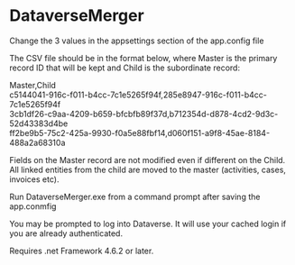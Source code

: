 # DataverseMerger

Change the 3 values in the appsettings section of the app.config file

The CSV file should be in the format below, where Master is the primary record ID that will be kept and Child is the subordinate record:

Master,Child  
c5144041-916c-f011-b4cc-7c1e5265f94f,285e8947-916c-f011-b4cc-7c1e5265f94f  
3cb1df26-c9aa-4209-b659-bfcbfb89f37d,b712354d-d878-4cd2-9d3c-52d43383d4be  
ff2be9b5-75c2-425a-9930-f0a5e88fbf14,d060f151-a9f8-45ae-8184-488a2a68310a  

Fields on the Master record are not modified even if different on the Child. All linked entities from the child are moved to the master (activities, cases, invoices etc).

Run DataverseMerger.exe from a command prompt after saving the app.conmfig

You may be prompted to log into Dataverse. It will use your cached login if you are already authenticated.

Requires .net Framework 4.6.2 or later.
